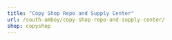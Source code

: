 ```yaml
---
title: "Copy Shop Repo and Supply Center"
url: /south-amboy/copy-shop-repo-and-supply-center/
shop: copyshop
---
```

